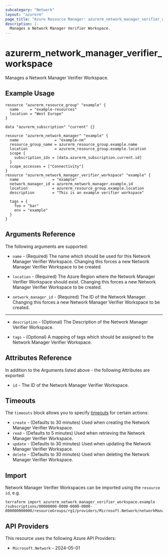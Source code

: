 ```yaml
---
subcategory: "Network"
layout: "azurerm"
page_title: "Azure Resource Manager: azurerm_network_manager_verifier_workspace"
description: |-
  Manages a Network Manager Verifier Workspace.
---
```


# azurerm_network_manager_verifier_workspace

Manages a Network Manager Verifier Workspace.

## Example Usage

```hcl
resource "azurerm_resource_group" "example" {
  name     = "example-resources"
  location = "West Europe"
}

data "azurerm_subscription" "current" {}

resource "azurerm_network_manager" "example" {
  name                = "example-nm"
  resource_group_name = azurerm_resource_group.example.name
  location            = azurerm_resource_group.example.location
  scope {
    subscription_ids = [data.azurerm_subscription.current.id]
  }
  scope_accesses = ["Connectivity"]
}
resource "azurerm_network_manager_verifier_workspace" "example" {
  name               = "example"
  network_manager_id = azurerm_network_manager.example.id
  location           = azurerm_resource_group.example.location
  description        = "This is an example verifier workspace"

  tags = {
    foo = "bar"
    env = "example"
  }
}
```

## Arguments Reference

The following arguments are supported:

* `name` - (Required) The name which should be used for this Network Manager Verifier Workspace. Changing this forces a new Network Manager Verifier Workspace to be created.

* `location` - (Required) The Azure Region where the Network Manager Verifier Workspace should exist. Changing this forces a new Network Manager Verifier Workspace to be created.

* `network_manager_id` - (Required) The ID of the Network Manager. Changing this forces a new Network Manager Verifier Workspace to be created.

---

* `description` - (Optional) The Description of the Network Manager Verifier Workspace.

* `tags` - (Optional) A mapping of tags which should be assigned to the Network Manager Verifier Workspace.

## Attributes Reference

In addition to the Arguments listed above - the following Attributes are exported:

* `id` - The ID of the Network Manager Verifier Workspace.

## Timeouts

The `timeouts` block allows you to specify [timeouts](https://www.terraform.io/language/resources/syntax#operation-timeouts) for certain actions:

* `create` - (Defaults to 30 minutes) Used when creating the Network Manager Verifier Workspace.
* `read` - (Defaults to 5 minutes) Used when retrieving the Network Manager Verifier Workspace.
* `update` - (Defaults to 30 minutes) Used when updating the Network Manager Verifier Workspace.
* `delete` - (Defaults to 30 minutes) Used when deleting the Network Manager Verifier Workspace.

## Import

Network Manager Verifier Workspaces can be imported using the `resource id`, e.g.

```shell
terraform import azurerm_network_manager_verifier_workspace.example /subscriptions/00000000-0000-0000-0000-000000000000/resourceGroups/rg1/providers/Microsoft.Network/networkManagers/manager1/verifierWorkspaces/workspace1
```

## API Providers
<!-- This section is generated, changes will be overwritten -->
This resource uses the following Azure API Providers:

* `Microsoft.Network` - 2024-05-01
